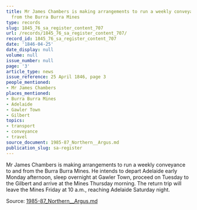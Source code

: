 ```yaml
---
title: Mr James Chambers is making arrangements to run a weekly conveyance to and
  from the Burra Burra Mines
type: records
slug: 1845_76_sa_register_content_707
url: /records/1845_76_sa_register_content_707/
record_id: 1845_76_sa_register_content_707
date: '1846-04-25'
date_display: null
volume: null
issue_number: null
page: '3'
article_type: news
issue_reference: 25 April 1846, page 3
people_mentioned:
- Mr James Chambers
places_mentioned:
- Burra Burra Mines
- Adelaide
- Gawler Town
- Gilbert
topics:
- transport
- conveyance
- travel
source_document: 1985-87_Northern__Argus.md
publication_slug: sa-register
---
```


Mr James Chambers is making arrangements to run a weekly conveyance to and from the Burra Burra Mines.  He intends to depart Adelaide early Monday afternoon, sleep overnight at Gawler Town, proceed on Tuesday to the Gilbert and arrive at the Mines Thursday morning.  The return trip will leave the Mines Friday at 10 a.m., reaching Adelaide Saturday night.

Source: [1985-87_Northern__Argus.md](/downloads/markdown/1985-87_Northern__Argus.md)
